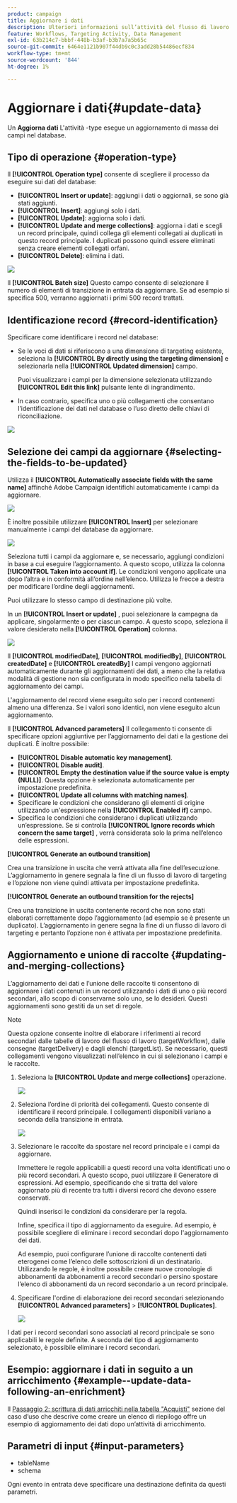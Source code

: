 ```yaml
---
product: campaign
title: Aggiornare i dati
description: Ulteriori informazioni sull’attività del flusso di lavoro Aggiorna dati
feature: Workflows, Targeting Activity, Data Management
exl-id: 63b214c7-bbbf-448b-b3af-b3b7a7a5b65c
source-git-commit: 6464e1121b907f44db9c0c3add28b54486ecf834
workflow-type: tm+mt
source-wordcount: '844'
ht-degree: 1%

---
```


# Aggiornare i dati{#update-data}



Un **Aggiorna dati** L&#39;attività -type esegue un aggiornamento di massa dei campi nel database.

## Tipo di operazione {#operation-type}

Il **[!UICONTROL Operation type]** consente di scegliere il processo da eseguire sui dati del database:

* **[!UICONTROL Insert or update]**: aggiungi i dati o aggiornali, se sono già stati aggiunti.
* **[!UICONTROL Insert]**: aggiungi solo i dati.
* **[!UICONTROL Update]**: aggiorna solo i dati.
* **[!UICONTROL Update and merge collections]**: aggiorna i dati e scegli un record principale, quindi collega gli elementi collegati ai duplicati in questo record principale. I duplicati possono quindi essere eliminati senza creare elementi collegati orfani.
* **[!UICONTROL Delete]**: elimina i dati.

![](assets/s_advuser_update_data_1.png)

Il **[!UICONTROL Batch size]** Questo campo consente di selezionare il numero di elementi di transizione in entrata da aggiornare. Se ad esempio si specifica 500, verranno aggiornati i primi 500 record trattati.

## Identificazione record {#record-identification}

Specificare come identificare i record nel database:

* Se le voci di dati si riferiscono a una dimensione di targeting esistente, seleziona la **[!UICONTROL By directly using the targeting dimension]** e selezionarla nella **[!UICONTROL Updated dimension]** campo.

  Puoi visualizzare i campi per la dimensione selezionata utilizzando **[!UICONTROL Edit this link]** pulsante lente di ingrandimento.

* In caso contrario, specifica uno o più collegamenti che consentano l’identificazione dei dati nel database o l’uso diretto delle chiavi di riconciliazione.

![](assets/s_advuser_update_data_2.png)

## Selezione dei campi da aggiornare {#selecting-the-fields-to-be-updated}

Utilizza il **[!UICONTROL Automatically associate fields with the same name]** affinché Adobe Campaign identifichi automaticamente i campi da aggiornare.

![](assets/s_advuser_update_data_3b.png)

È inoltre possibile utilizzare **[!UICONTROL Insert]** per selezionare manualmente i campi del database da aggiornare.

![](assets/s_advuser_update_data_3.png)

Seleziona tutti i campi da aggiornare e, se necessario, aggiungi condizioni in base a cui eseguire l’aggiornamento. A questo scopo, utilizza la colonna **[!UICONTROL Taken into account if]**. Le condizioni vengono applicate una dopo l’altra e in conformità all’ordine nell’elenco. Utilizza le frecce a destra per modificare l’ordine degli aggiornamenti.

Puoi utilizzare lo stesso campo di destinazione più volte.

In un **[!UICONTROL Insert or update]** , puoi selezionare la campagna da applicare, singolarmente o per ciascun campo. A questo scopo, seleziona il valore desiderato nella **[!UICONTROL Operation]** colonna.

![](assets/s_advuser_update_data_5.png)

Il **[!UICONTROL modifiedDate]**, **[!UICONTROL modifiedBy]**, **[!UICONTROL createdDate]** e **[!UICONTROL createdBy]** I campi vengono aggiornati automaticamente durante gli aggiornamenti dei dati, a meno che la relativa modalità di gestione non sia configurata in modo specifico nella tabella di aggiornamento dei campi.

L&#39;aggiornamento del record viene eseguito solo per i record contenenti almeno una differenza. Se i valori sono identici, non viene eseguito alcun aggiornamento.

Il **[!UICONTROL Advanced parameters]** Il collegamento ti consente di specificare opzioni aggiuntive per l’aggiornamento dei dati e la gestione dei duplicati. È inoltre possibile:

* **[!UICONTROL Disable automatic key management]**.
* **[!UICONTROL Disable audit]**.
* **[!UICONTROL Empty the destination value if the source value is empty (NULL)]**. Questa opzione è selezionata automaticamente per impostazione predefinita.
* **[!UICONTROL Update all columns with matching names]**.
* Specificare le condizioni che considerano gli elementi di origine utilizzando un&#39;espressione nella **[!UICONTROL Enabled if]** campo.
* Specifica le condizioni che considerano i duplicati utilizzando un’espressione. Se si controlla **[!UICONTROL Ignore records which concern the same target]** , verrà considerata solo la prima nell’elenco delle espressioni.

**[!UICONTROL Generate an outbound transition]**

Crea una transizione in uscita che verrà attivata alla fine dell’esecuzione. L’aggiornamento in genere segnala la fine di un flusso di lavoro di targeting e l’opzione non viene quindi attivata per impostazione predefinita.

**[!UICONTROL Generate an outbound transition for the rejects]**

Crea una transizione in uscita contenente record che non sono stati elaborati correttamente dopo l’aggiornamento (ad esempio se è presente un duplicato). L’aggiornamento in genere segna la fine di un flusso di lavoro di targeting e pertanto l’opzione non è attivata per impostazione predefinita.

## Aggiornamento e unione di raccolte {#updating-and-merging-collections}

L’aggiornamento dei dati e l’unione delle raccolte ti consentono di aggiornare i dati contenuti in un record utilizzando i dati di uno o più record secondari, allo scopo di conservarne solo uno, se lo desideri. Questi aggiornamenti sono gestiti da un set di regole.

>[!NOTE]
>
>Questa opzione consente inoltre di elaborare i riferimenti ai record secondari dalle tabelle di lavoro del flusso di lavoro (targetWorkflow), dalle consegne (targetDelivery) e dagli elenchi (targetList). Se necessario, questi collegamenti vengono visualizzati nell’elenco in cui si selezionano i campi e le raccolte.

1. Seleziona la **[!UICONTROL Update and merge collections]** operazione.

   ![](assets/update_and_merge_collections1.png)

1. Seleziona l’ordine di priorità dei collegamenti. Questo consente di identificare il record principale. I collegamenti disponibili variano a seconda della transizione in entrata.

   ![](assets/update_and_merge_collections2.png)

1. Selezionare le raccolte da spostare nel record principale e i campi da aggiornare.

   Immettere le regole applicabili a questi record una volta identificati uno o più record secondari. A questo scopo, puoi utilizzare il Generatore di espressioni. Ad esempio, specificando che si tratta del valore aggiornato più di recente tra tutti i diversi record che devono essere conservati.

   Quindi inserisci le condizioni da considerare per la regola.

   Infine, specifica il tipo di aggiornamento da eseguire. Ad esempio, è possibile scegliere di eliminare i record secondari dopo l&#39;aggiornamento dei dati.

   Ad esempio, puoi configurare l’unione di raccolte contenenti dati eterogenei come l’elenco delle sottoscrizioni di un destinatario. Utilizzando le regole, è inoltre possibile creare nuove cronologie di abbonamenti da abbonamenti a record secondari o persino spostare l’elenco di abbonamenti da un record secondario a un record principale.

1. Specificare l&#39;ordine di elaborazione dei record secondari selezionando **[!UICONTROL Advanced parameters]** > **[!UICONTROL Duplicates]**.

   ![](assets/update_and_merge_collections3.png)

I dati per i record secondari sono associati al record principale se sono applicabili le regole definite. A seconda del tipo di aggiornamento selezionato, è possibile eliminare i record secondari.

## Esempio: aggiornare i dati in seguito a un arricchimento {#example--update-data-following-an-enrichment}

Il [Passaggio 2: scrittura di dati arricchiti nella tabella &quot;Acquisti&quot;](create-a-summary-list.md#step-2--writing-enriched-data-to-the--purchases--table) sezione del caso d’uso che descrive come creare un elenco di riepilogo offre un esempio di aggiornamento dei dati dopo un’attività di arricchimento.

## Parametri di input {#input-parameters}

* tableName
* schema

Ogni evento in entrata deve specificare una destinazione definita da questi parametri.
